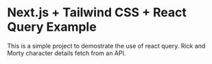 # Next.js + Tailwind CSS + React Query Example

This is a simple project to demostrate the use of react query. Rick and Morty character details fetch from an API.
